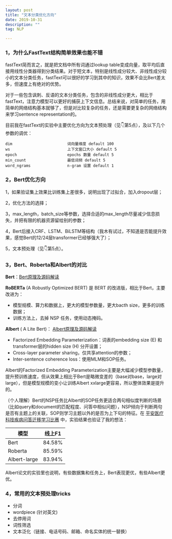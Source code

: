 ```yaml
---
layout: post
title: "文本分类优化方向"
date: 2019-10-31
description: ""
tag: NLP

---
```


### 1，为什么FastText结构简单效果也能不错

fastText简而言之，就是把文档中所有词通过lookup table变成向量，取平均后直接用线性分类器得到分类结果。对于短文本，特别是线性成分较大、非线性成分较小的文本分类任务，fastText可以很好的学习到其中的知识，效果不会比Bert差太多，但速度上有绝对的优势。

对于一些包含讽刺、反语的文本分类任务，包含的非线性成分更大，相比于fastText，注意力模型可以更好的捕获上下文信息。总结来说，对简单的任务，用简单的网络结构基本就够了，但是对比较复杂的任务，还是需要更复杂的网络结构来学习sentence representation的。

目前我在fastText的实验中主要优化方向为文本预处理（见👇第5点），及以下几个参数的调优：

```
dim                        词向量维度 default 100
ws                         上下文窗口大小 default 5
epoch                      epochs 数量 default 5
min_count                  最低词频 default 5
word_ngrams                n-gram 设置 default 1
```



### 2，Bert优化方向

1，如果验证集上效果比训练集上差很多，说明出现了过拟合，加入dropout层；

2，优化方法的选择；

3，max_length，batch_size等参数，选择合适的max_length尽量减少信息损失，并把有限的机器资源留给别的参数；

4，Bert后接入CRF、LSTM、BiLSTM等结构（我木有试过，不知道是否能提升效果，感觉Bert的12/24层transformer已经够强大了）；

5，文本预处理（见👇第5点）。



### 3，Bert、Roberta和Albert的对比

**Bert**：[Bert原理及源码解读](https://baijingting.github.io/2019/10/Bert原理及源码解读/)

**RoBERTa** (A Robustly Optimized BERT) 是 BERT 的改进版，相比于Bert，主要改进为：

- 模型规模、算力和数据上，更大的模型参数量，更大bacth size，更多的训练数据；
- 训练方法上，去掉 NSP 任务，使用动态掩码。

**Albert** ( A Lite Bert)： [Albert原理及源码解读](https://baijingting.github.io/2019/10/Albert原理及源码解读/)

- Factorized Embedding Parameterization：词表的embedding size (E) 和transformer层的hidden size (H) 分开设置；
- Cross-layer parameter sharing，仅共享attention的参数；
- Inter-sentence coherence loss：使用MLM和SOP任务。

Albert的Factorized Embedding Parameterization主要是大幅减少模型参数量，提升预训练速度，但从效果上相比于Bert是略微变差的（base对base，large对large），但是模型规模的变小让训练Albert xxlarge更容易，所以整体效果是提升的。

（个人理解）Bert的NSP任务比Albert的SOP任务更适合两句相似度判断的场景（比如query和document的匹配程度、问答中相似问题），NSP倾向于判断两句是否有主题上的关联，SOP则学习主题以外的是否为上下句的特征。在 [平安医疗科技疾病问答迁移学习比赛](https://www.biendata.com/competition/chip2019/) 中，实验结果也验证了我的想法：

| 模型         | 线上F1 |
| ------------ | ------ |
| Bert         | 84.58% |
| Roberta      | 85.59% |
| Albert-large | 83.94% |

Albert论文的实验里也说明，有些数据集和任务上，Bert表现更优，有些Albert更优。



### 4，常用的文本预处理tricks

- 分词
- wordpiece (针对英文)
- 去停用词
- 词性筛选
- 文本泛化（链接、电话号码、邮箱、命名实体的统一替换）


